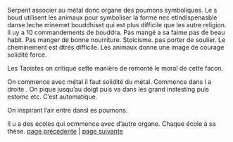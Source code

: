 Serpent associer au métal donc organe des poumons symboliques.
Le s boud utilisent les animaux pour symboliser la forme nec etindispenasble danse leche minemet bouddhiset qui est plus difficile que les autre religion. Il uy a 10 commandements de bouddra. Pas mangé a sa faime pas de beau habit. Pas manger de bonne nourriture. Stoicisme. pas porter de soulier.  Le cheminement est dtrés difficile. Les animaux donne une image de courage solidité force.

Les Taoïstes on critiqué cette manière de remonté le moral de cette facon. 

On commence avec métal il faut solidité du métal. Commence dans l a droite . On pique jusqu’au doigt puis va dans les grand instesting puis estomc etc. C’est automatique.

On inspirant l’air entre dansl es poumons. 

Il u a des écoles qui ocmmence avec d’autre organe. Chaque école à sa thèse. 
[page précédente](2024-03-17-03.md) | [page suivante](2024-03-17-05.md)